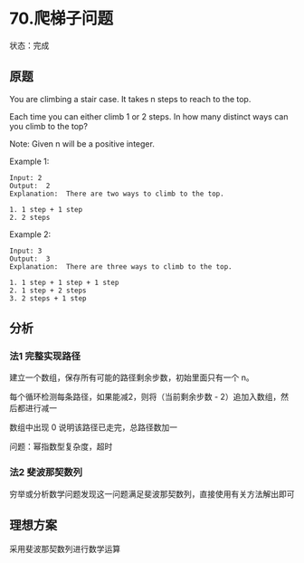 # 70.爬梯子问题

状态：完成

## 原题

You are climbing a stair case. It takes n steps to reach to the top.

Each time you can either climb 1 or 2 steps. In how many distinct ways can you climb to the top?

Note: Given n will be a positive integer.

Example 1:

```plain
Input: 2
Output:  2
Explanation:  There are two ways to climb to the top.

1. 1 step + 1 step
2. 2 steps
```

Example 2:

```plain
Input: 3
Output:  3
Explanation:  There are three ways to climb to the top.

1. 1 step + 1 step + 1 step
2. 1 step + 2 steps
3. 2 steps + 1 step
```

## 分析

### 法1 完整实现路径

建立一个数组，保存所有可能的路径剩余步数，初始里面只有一个 n。

每个循环检测每条路径，如果能减2，则将（当前剩余步数 - 2）追加入数组，然后都进行减一

数组中出现 0 说明该路径已走完，总路径数加一

问题：幂指数型复杂度，超时

### 法2 斐波那契数列

穷举或分析数学问题发现这一问题满足斐波那契数列，直接使用有关方法解出即可

## 理想方案

采用斐波那契数列进行数学运算